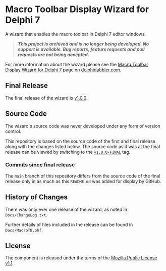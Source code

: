 # Macro Toolbar Display Wizard for Delphi 7

A wizard that enables the macro toolbar in Delphi 7 editor windows.

> ***This project is archived and is no longer being developed. No support is available. Bug reports, feature requests and pull requests are not being accepted.***

For more information about the wizard please see the [Macro Toolbar Display Wizard for Delphi 7](https://delphidabbler.com/software/mtdwiz) page on [delphidabbler.com](https://delphidabbler.com).

## Final Release

The final release of the wizard is [v1.0.0](https://github.com/ddab-archive/mtdwiz/releases/tag/v1.0.0-FINAL).

## Source Code

The wizard's source code was never developed under any form of version control.

This repository is based on the source code of the first and final release along with the changes listed below. The source code as it was at the final release can be viewed by switching to the [`v1.0.0-FINAL`](https://github.com/ddab-archive/mtdwiz/tree/v1.0.0-FINAL) tag.

### Commits since final release

The `main` branch of this repository differs from the source code of the final release only in as much as this `README.md` was added for display by GitHub.

## History of Changes

There was only ever one release of the wizard, as noted in `Docs/ChangeLog.txt`.

Further details of files included in the release can be found in `Docs/MacroTB.phf`.

## License

The component is released under the terms of the [Mozilla Public License v1.1](https://www.mozilla.org/MPL/1.1/).
